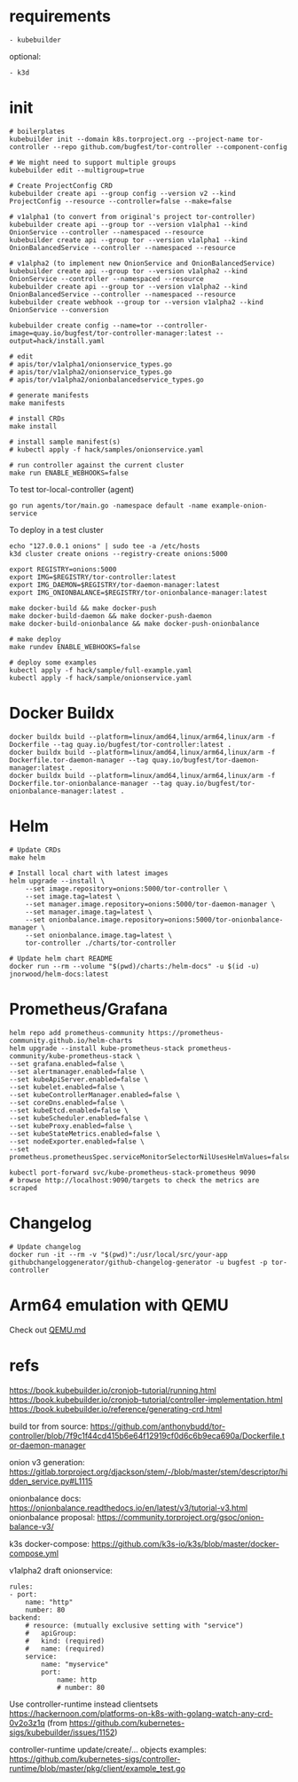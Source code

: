 # requirements

    - kubebuilder

optional:

    - k3d

# init

    # boilerplates
    kubebuilder init --domain k8s.torproject.org --project-name tor-controller --repo github.com/bugfest/tor-controller --component-config

    # We might need to support multiple groups
    kubebuilder edit --multigroup=true

    # Create ProjectConfig CRD
    kubebuilder create api --group config --version v2 --kind ProjectConfig --resource --controller=false --make=false

    # v1alpha1 (to convert from original's project tor-controller)
    kubebuilder create api --group tor --version v1alpha1 --kind OnionService --controller --namespaced --resource
    kubebuilder create api --group tor --version v1alpha1 --kind OnionBalancedService --controller --namespaced --resource

    # v1alpha2 (to implement new OnionService and OnionBalancedService)
    kubebuilder create api --group tor --version v1alpha2 --kind OnionService --controller --namespaced --resource
    kubebuilder create api --group tor --version v1alpha2 --kind OnionBalancedService --controller --namespaced --resource
    kubebuilder create webhook --group tor --version v1alpha2 --kind OnionService --conversion

    kubebuilder create config --name=tor --controller-image=quay.io/bugfest/tor-controller-manager:latest --output=hack/install.yaml
    
    # edit 
    # apis/tor/v1alpha1/onionservice_types.go
    # apis/tor/v1alpha2/onionservice_types.go
    # apis/tor/v1alpha2/onionbalancedservice_types.go

    # generate manifests
    make manifests
    
    # install CRDs
    make install

    # install sample manifest(s)
    # kubectl apply -f hack/samples/onionservice.yaml

    # run controller against the current cluster
    make run ENABLE_WEBHOOKS=false

To test tor-local-controller (agent)

    go run agents/tor/main.go -namespace default -name example-onion-service

To deploy in a test cluster

    echo "127.0.0.1 onions" | sudo tee -a /etc/hosts
    k3d cluster create onions --registry-create onions:5000

    export REGISTRY=onions:5000
    export IMG=$REGISTRY/tor-controller:latest
    export IMG_DAEMON=$REGISTRY/tor-daemon-manager:latest
    export IMG_ONIONBALANCE=$REGISTRY/tor-onionbalance-manager:latest

    make docker-build && make docker-push
    make docker-build-daemon && make docker-push-daemon
    make docker-build-onionbalance && make docker-push-onionbalance

    # make deploy
    make rundev ENABLE_WEBHOOKS=false

    # deploy some examples
    kubectl apply -f hack/sample/full-example.yaml
    kubectl apply -f hack/sample/onionservice.yaml

# Docker Buildx

    docker buildx build --platform=linux/amd64,linux/arm64,linux/arm -f Dockerfile --tag quay.io/bugfest/tor-controller:latest .
    docker buildx build --platform=linux/amd64,linux/arm64,linux/arm -f Dockerfile.tor-daemon-manager --tag quay.io/bugfest/tor-daemon-manager:latest .
    docker buildx build --platform=linux/amd64,linux/arm64,linux/arm -f Dockerfile.tor-onionbalance-manager --tag quay.io/bugfest/tor-onionbalance-manager:latest .
    
# Helm

    # Update CRDs
    make helm

    # Install local chart with latest images
    helm upgrade --install \
        --set image.repository=onions:5000/tor-controller \
        --set image.tag=latest \
        --set manager.image.repository=onions:5000/tor-daemon-manager \
        --set manager.image.tag=latest \
        --set onionbalance.image.repository=onions:5000/tor-onionbalance-manager \
        --set onionbalance.image.tag=latest \
        tor-controller ./charts/tor-controller

    # Update helm chart README
    docker run --rm --volume "$(pwd)/charts:/helm-docs" -u $(id -u) jnorwood/helm-docs:latest

# Prometheus/Grafana

    helm repo add prometheus-community https://prometheus-community.github.io/helm-charts
    helm upgrade --install kube-prometheus-stack prometheus-community/kube-prometheus-stack \
    --set grafana.enabled=false \
    --set alertmanager.enabled=false \
    --set kubeApiServer.enabled=false \
    --set kubelet.enabled=false \
    --set kubeControllerManager.enabled=false \
    --set coreDns.enabled=false \
    --set kubeEtcd.enabled=false \
    --set kubeScheduler.enabled=false \
    --set kubeProxy.enabled=false \
    --set kubeStateMetrics.enabled=false \
    --set nodeExporter.enabled=false \
    --set prometheus.prometheusSpec.serviceMonitorSelectorNilUsesHelmValues=false

    kubectl port-forward svc/kube-prometheus-stack-prometheus 9090
    # browse http://localhost:9090/targets to check the metrics are scraped

# Changelog

    # Update changelog
    docker run -it --rm -v "$(pwd)":/usr/local/src/your-app githubchangeloggenerator/github-changelog-generator -u bugfest -p tor-controller

# Arm64 emulation with QEMU

Check out [QEMU.md](QEMU.md)

# refs

https://book.kubebuilder.io/cronjob-tutorial/running.html
https://book.kubebuilder.io/cronjob-tutorial/controller-implementation.html
https://book.kubebuilder.io/reference/generating-crd.html

build tor from source: https://github.com/anthonybudd/tor-controller/blob/7f9c1f44cd415b6e64f12919cf0d6c6b9eca690a/Dockerfile.tor-daemon-manager

onion v3 generation: https://gitlab.torproject.org/djackson/stem/-/blob/master/stem/descriptor/hidden_service.py#L1115

onionbalance docs: https://onionbalance.readthedocs.io/en/latest/v3/tutorial-v3.html
onionbalance proposal: https://community.torproject.org/gsoc/onion-balance-v3/

k3s docker-compose: https://github.com/k3s-io/k3s/blob/master/docker-compose.yml

v1alpha2 draft onionservice:

    rules:
    - port:
        name: "http"
        number: 80
    backend:
        # resource: (mutually exclusive setting with "service")
        #   apiGroup:
        #   kind: (required)
        #   name: (required)
        service:
            name: "myservice"
            port:
                name: http
                # number: 80

Use controller-runtime instead clientsets
https://hackernoon.com/platforms-on-k8s-with-golang-watch-any-crd-0v2o3z1q (from https://github.com/kubernetes-sigs/kubebuilder/issues/1152)

controller-runtime update/create/... objects examples:
https://github.com/kubernetes-sigs/controller-runtime/blob/master/pkg/client/example_test.go
